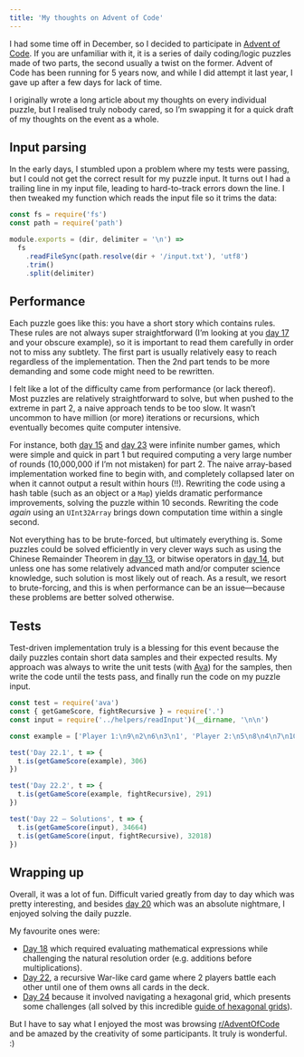 ```yaml
---
title: 'My thoughts on Advent of Code'
---
```


I had some time off in December, so I decided to participate in [Advent of Code](https://adventofcode.com/). If you are unfamiliar with it, it is a series of daily coding/logic puzzles made of two parts, the second usually a twist on the former. Advent of Code has been running for 5 years now, and while I did attempt it last year, I gave up after a few days for lack of time.

I originally wrote a long article about my thoughts on every individual puzzle, but I realised truly nobody cared, so I’m swapping it for a quick draft of my thoughts on the event as a whole.

## Input parsing

In the early days, I stumbled upon a problem where my tests were passing, but I could not get the correct result for my puzzle input. It turns out I had a trailing line in my input file, leading to hard-to-track errors down the line. I then tweaked my function which reads the input file so it trims the data:

```js
const fs = require('fs')
const path = require('path')

module.exports = (dir, delimiter = '\n') =>
  fs
    .readFileSync(path.resolve(dir + '/input.txt'), 'utf8')
    .trim()
    .split(delimiter)
```

## Performance

Each puzzle goes like this: you have a short story which contains rules. These rules are not always super straightforward (I’m looking at you [day 17](https://adventofcode.com/2020/day/17) and your obscure example), so it is important to read them carefully in order not to miss any subtlety. The first part is usually relatively easy to reach regardless of the implementation. Then the 2nd part tends to be more demanding and some code might need to be rewritten.

I felt like a lot of the difficulty came from performance (or lack thereof). Most puzzles are relatively straightforward to solve, but when pushed to the extreme in part 2, a naive approach tends to be too slow. It wasn’t uncommon to have million (or more) iterations or recursions, which eventually becomes quite computer intensive.

For instance, both [day 15](https://adventofcode.com/2020/day/15) and [day 23](https://adventofcode.com/2020/day/23) were infinite number games, which were simple and quick in part 1 but required computing a very large number of rounds (10,000,000 if I’m not mistaken) for part 2. The naive array-based implementation worked fine to begin with, and completely collapsed later on when it cannot output a result within hours (!!). Rewriting the code using a hash table (such as an object or a `Map`) yields dramatic performance improvements, solving the puzzle within 10 seconds. Rewriting the code _again_ using an `UInt32Array` brings down computation time within a single second.

Not everything has to be brute-forced, but ultimately everything is. Some puzzles could be solved efficiently in very clever ways such as using the Chinese Remainder Theorem in [day 13](https://adventofcode.com/2020/day/13), or bitwise operators in [day 14](https://adventofcode.com/2020/day/14), but unless one has some relatively advanced math and/or computer science knowledge, such solution is most likely out of reach. As a result, we resort to brute-forcing, and this is when performance can be an issue—because these problems are better solved otherwise.

## Tests

Test-driven implementation truly is a blessing for this event because the daily puzzles contain short data samples and their expected results. My approach was always to write the unit tests (with [Ava](https://github.com/avajs/ava)) for the samples, then write the code until the tests pass, and finally run the code on my puzzle input.

```js
const test = require('ava')
const { getGameScore, fightRecursive } = require('.')
const input = require('../helpers/readInput')(__dirname, '\n\n')

const example = ['Player 1:\n9\n2\n6\n3\n1', 'Player 2:\n5\n8\n4\n7\n10']

test('Day 22.1', t => {
  t.is(getGameScore(example), 306)
})

test('Day 22.2', t => {
  t.is(getGameScore(example, fightRecursive), 291)
})

test('Day 22 — Solutions', t => {
  t.is(getGameScore(input), 34664)
  t.is(getGameScore(input, fightRecursive), 32018)
})
```

## Wrapping up

Overall, it was a lot of fun. Difficult varied greatly from day to day which was pretty interesting, and besides [day 20](https://adventofcode.com/2020/day/20) which was an absolute nightmare, I enjoyed solving the daily puzzle.

My favourite ones were:

- [Day 18](https://adventofcode.com/2020/day/18) which required evaluating mathematical expressions while challenging the natural resolution order (e.g. additions before multiplications).
- [Day 22](https://adventofcode.com/2020/day/22), a recursive War-like card game where 2 players battle each other until one of them owns all cards in the deck.
- [Day 24](https://adventofcode.com/2020/day/24) because it involved navigating a hexagonal grid, which presents some challenges (all solved by this incredible [guide of hexagonal grids](https://www.redblobgames.com/grids/hexagons/)).

But I have to say what I enjoyed the most was browsing [r/AdventOfCode](https://www.reddit.com/r/adventofcode/) and be amazed by the creativity of some participants. It truly is wonderful. :)
